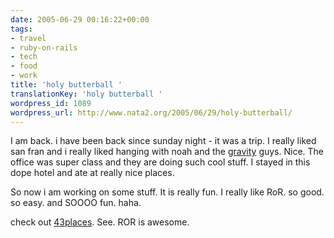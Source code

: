 ```yaml
---
date: 2005-06-29 00:16:22+00:00
tags:
- travel
- ruby-on-rails
- tech
- food
- work
title: 'holy butterball '
translationKey: 'holy butterball '
wordpress_id: 1089
wordpress_url: http://www.nata2.org/2005/06/29/holy-butterball/
---
```


I am back. i have been back since sunday night - it was a trip. I really liked san fran and i really liked hanging with noah and the <a href="http://www.gravitymobile.com">gravity</a> guys. Nice. The office was super class and they are doing such cool stuff. I stayed in this dope hotel and ate at really nice places. 

So now i am working on some stuff. It is really fun. I really like RoR. so good. so easy. and SOOOO fun. haha. 

check out <a href="http://43places.com">43places</a>. See. ROR is awesome.